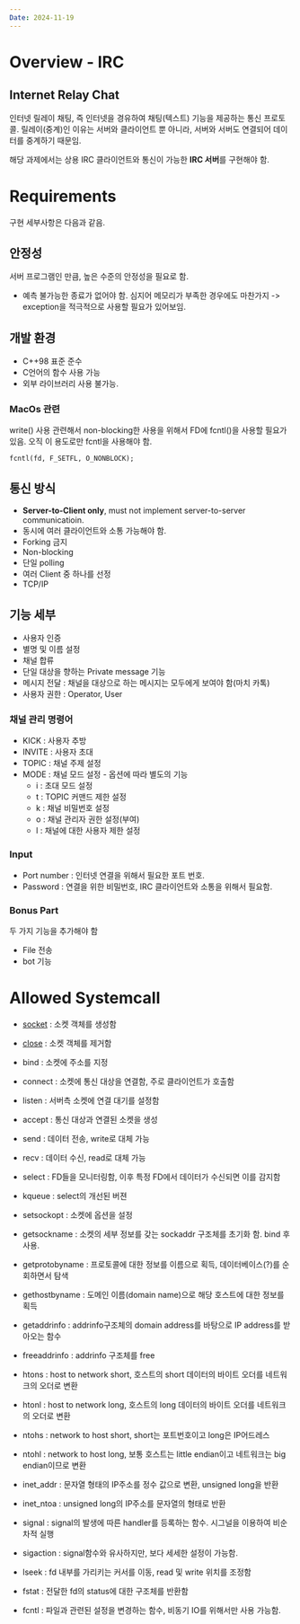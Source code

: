 ```yaml
---
Date: 2024-11-19
---
```

# Overview - IRC

## Internet Relay Chat

인터넷 릴레이 채팅, 즉 인터넷을 경유하여 채팅(텍스트) 기능을 제공하는 통신 프로토콜. 릴레이(중계)인 이유는 서버와 클라이언트 뿐 아니라, 서버와 서버도 연결되어 데이터를 중계하기 때문임.

해당 과제에서는 상용 IRC 클라이언트와 통신이 가능한 **IRC 서버**를 구현해야 함.

# Requirements

구현 세부사항은 다음과 같음.

## 안정성

서버 프로그램인 만큼, 높은 수준의 안정성을 필요로 함. 
- 예측 불가능한 종료가 없어야 함. 심지어 메모리가 부족한 경우에도 마찬가지
	-> exception을 적극적으로 사용할 필요가 있어보임.

## 개발 환경
- C++98 표준 준수
- C언어의 함수 사용 가능
- 외부 라이브러리 사용 불가능.
### MacOs 관련
write() 사용 관련해서 non-blocking한 사용을 위해서 FD에 fcntl()을 사용할 필요가 있음. 오직 이 용도로만 fcntl을 사용해야 함.
``` MacOs Only
fcntl(fd, F_SETFL, O_NONBLOCK);
```

## 통신 방식

- **Server-to-Client only**, must not implement server-to-server communicatioin.
- 동시에 여러 클라이언트와 소통 가능해야 함.
- Forking 금지
- Non-blocking 
- 단일 polling
- 여러 Client 중 하나를 선정
- TCP/IP
## 기능 세부

- 사용자 인증
- 별명 및 이름 설정
- 채널 합류
- 단일 대상을 향하는 Private message 기능
- 메시지 전달 : 채널을 대상으로 하는 메시지는 모두에게 보여야 함(마치 카톡)
- 사용자 권한 : Operator, User
### 채널 관리 명령어

- KICK : 사용자 추방
- INVITE : 사용자 초대
- TOPIC : 채널 주제 설정
- MODE : 채널 모드 설정 - 옵션에 따라 별도의 기능
	- i : 초대 모드 설정
	- t : TOPIC 커맨드 제한 설정 
	- k : 채널 비밀번호 설정
	- o : 채널 관리자 권한 설정(부여)
	- l : 채널에 대한 사용자 제한 설정


### Input

- Port number : 인터넷 연결을 위해서 필요한 포트 번호.
- Password : 연결을 위한 비밀번호, IRC 클라이언트와 소통을 위해서 필요함.

### Bonus Part
두 가지 기능을 추가해야 함
- File 전송
- bot 기능
# Allowed Systemcall

- [socket](Socket.md) : 소켓 객체를 생성함
- [close](Close.md) : 소켓 객체를 제거함
- bind : 소켓에 주소를 지정
- connect : 소켓에 통신 대상을 연결함, 주로 클라이언트가 호출함
- listen : 서버측 소켓에 연결 대기를 설정함
- accept : 통신 대상과 연결된 소켓을 생성
- send : 데이터 전송, write로 대체 가능
- recv : 데이터 수신, read로 대체 가능
- select : FD들을 모니터링함, 이후 특정 FD에서 데이터가 수신되면 이를 감지함
- kqueue : select의 개선된 버젼

- setsockopt : 소켓에 옵션을 설정
- getsockname : 소켓의 세부 정보를 갖는 sockaddr 구조체를 초기화 함. bind 후 사용.
- getprotobyname : 프로토콜에 대한 정보를 이름으로 획득, 데이터베이스(?)를 순회하면서 탐색
- gethostbyname : 도메인 이름(domain name)으로 해당 호스트에 대한 정보를 획득 
- getaddrinfo : addrinfo구조체의 domain address를 바탕으로 IP address를 받아오는 함수
- freeaddrinfo : addrinfo 구조체를 free
- htons : host to network short, 호스트의 short 데이터의 바이트 오더를 네트워크의 오더로 변환
- htonl : host to network long, 호스트의 long 데이터의 바이트 오더를 네트워크의 오더로 변환
- ntohs : network to host short, short는 포트번호이고 long은 IP어드레스
- ntohl : network to host long, 보통 호스트는 little endian이고 네트워크는 big endian이므로 변환
- inet_addr : 문자열 형태의 IP주소를 정수 값으로 변환, unsigned long을 반환
- inet_ntoa : unsigned long의 IP주소를 문자열의 형태로 반환
- signal : signal의 발생에 따른 handler를 등록하는 함수. 시그널을 이용하여 비순차적 실행
- sigaction : signal함수와 유사하지만, 보다 세세한 설정이 가능함.
- lseek : fd 내부를 가리키는 커서를 이동, read 및 write 위치를 조정함
- fstat : 전달한 fd의 status에 대한 구조체를 반환함
- fcntl : 파일과 관련된 설정을 변경하는 함수, 비동기 IO를 위해서만 사용 가능함.